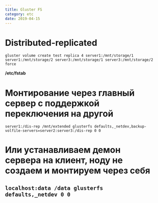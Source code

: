 ```yaml
---
title: Gluster FS
category: etc
date: 2019-04-15
---
```


# Distributed-replicated
`gluster volume create test replica 4 server1:/mnt/storage/1 server1:/mnt/storage/2 server3:/mnt/storage/1 server3:/mnt/storage/2 force`

**/etc/fstab**
# Монтирование через главный сервер с поддержкой переключения на другой
`server1:/dis-rep /mnt/extended glusterfs defaults,_netdev,backup-volfile-servers=server2:server3:/dis-rep 0 0`

# Или устанавливаем демон сервера на клиент, ноду не создаем и монтируем через себя
`localhost:data /data glusterfs defaults,_netdev 0 0`
-----